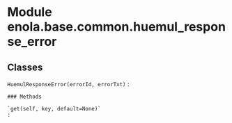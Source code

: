Module enola.base.common.huemul_response_error
==============================================

Classes
-------

`HuemulResponseError(errorId, errorTxt)`
:   

    ### Methods

    `get(self, key, default=None)`
    :